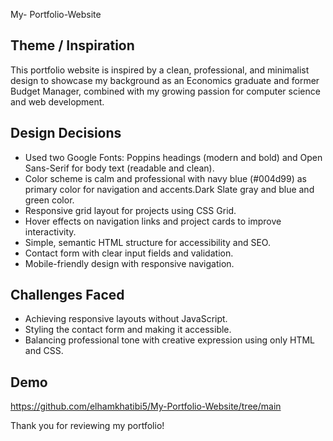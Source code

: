 My- Portfolio-Website 

## Theme / Inspiration
This portfolio website is inspired by a clean, professional, and minimalist design to showcase my background as an Economics graduate and former Budget Manager, combined with my growing passion for computer science and web development.

## Design Decisions
- Used two Google Fonts: Poppins headings (modern and bold) and Open Sans-Serif for body text (readable and clean).
- Color scheme is calm and professional with navy blue (#004d99) as primary color for navigation and accents.Dark Slate gray and blue and green color.
- Responsive grid layout for projects using CSS Grid.
- Hover effects on navigation links and project cards to improve interactivity.
- Simple, semantic HTML structure for accessibility and SEO.
- Contact form with clear input fields and validation.
- Mobile-friendly design with responsive navigation.

## Challenges Faced
- Achieving responsive layouts without JavaScript.
- Styling the contact form and making it accessible.
- Balancing professional tone with creative expression using only HTML and CSS.
## Demo
https://github.com/elhamkhatibi5/My-Portfolio-Website/tree/main

Thank you for reviewing my portfolio!
